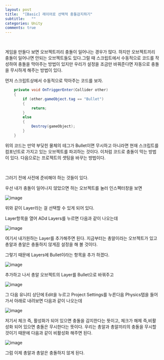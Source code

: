 ```yaml
---
layout: post
title:  "[Basic] 레이어로 선택적 충돌감지하기"
subtitle:   ""
categories: Unity
comments: true
---
```


<br>

게임을 만들다 보면 오브젝트끼리 충돌이 일어나는 경우가 많다. 하지만 오브젝트끼리 충돌이 일어나면 안되는 오브젝트들도 있다.그럴 때 스크립트에서 수동적으로 코드를 작성하여 충돌을 막아주는 방법이 있지만 우리가 설정을 조금만 바꿔준다면 자동으로 충돌을 무시하게 해주는 방법이 있다.

먼저 스크립트상에서 수동적으로 막아주는 코드를 보자.

```csharp
    private void OnTriggerEnter(Collider other)
    {
        if (other.gameObject.tag == "Bullet")
        {
            return;
        }
        else
        {
            Destroy(gameObject);
        }
    }
```

위의 코드는 만약 부딪힌 물체의 테그가 Bullet이면 무시하고 아니라면 현재 스크립트를 컴포넌트로 가지고 있는 오브젝트를 파괴하는 것이다. 이처럼 코드로 충돌이 막는 방법이 있다. 다음으로는 프로젝트의 셋팅을 바꾸는 방법이다.

<br>

그러기 전에 사전에 준비해야 하는 것들이 있다.

우선 내가 충돌이 일어나지 않았으면 하는 오브젝트를 눌러 인스펙터창을 보면

![image](https://user-images.githubusercontent.com/101051124/157578772-2f1a0957-23f4-4ccd-85c3-f3b02147b857.png)

위와 같이 Layer라는 걸 선택할 수 있게 되어 있다.

Layer항목을 열어 ADd Layers를 누르면 다음과 같이 나오는데

![image](https://user-images.githubusercontent.com/101051124/157578881-4f62183e-ecbe-4863-a8c2-610bd205008c.png)

여기서 내가원하는 Layer를 추가해주면 된다. 지금부터는 총알이라는 오브젝트가 있고 총알과 총알은 충돌하지 않게끔 설정을 해 볼 것이다.

그렇기 때문에 Layers에 Bullet이라는 항목을 추가 하겠다.

![image](https://user-images.githubusercontent.com/101051124/157579120-fb42b57c-9f30-419f-9dfc-f553e5e73ec9.png)

추가하고 나서 총알 오브젝트의 Layer를 Bullet으로 바꿔주고

![image](https://user-images.githubusercontent.com/101051124/157579649-aad5ab02-146f-43a3-b340-9d4fc81729e2.png)

그 다음 유니티 상단에 Edit을 누르고 Project Settings를 누른다음 Physics탭을 들어가서 아래로 내려보면 다음과 같이 나오는데

![image](https://user-images.githubusercontent.com/101051124/157579284-046842ed-28e3-4f2d-86f8-67b32b2a57be.png)

저기서 체크 즉, 활성화가 되어 있으면 충돌을 감지한다는 뜻이고, 체크가 해제 즉,비활성화 되어 있으면 충돌은 무시한다는 뜻이다. 우리는 총알과 총알끼리의 충돌을 무시할 것이기 때문에 다음과 같이 비활성화 해주면 된다.

![image](https://user-images.githubusercontent.com/101051124/157579481-75d91698-9da3-46c2-b3ac-4fe2b3b44f05.png)

그럼 이제 총알과 총알은 충돌하지 않게 된다.
